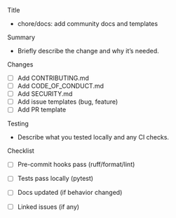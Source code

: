 Title
- chore/docs: add community docs and templates

Summary
- Briefly describe the change and why it’s needed.

Changes
- [ ] Add CONTRIBUTING.md
- [ ] Add CODE_OF_CONDUCT.md
- [ ] Add SECURITY.md
- [ ] Add issue templates (bug, feature)
- [ ] Add PR template

Testing
- Describe what you tested locally and any CI checks.

Checklist
- [ ] Pre-commit hooks pass (ruff/format/lint)
- [ ] Tests pass locally (pytest)
- [ ] Docs updated (if behavior changed)
- [ ] Linked issues (if any)

